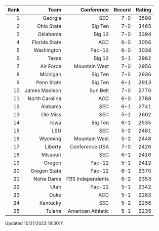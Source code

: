 | Rank  | Team                 | Conference           | Record   | Rating |
| ---:  | ---:                 | ---:                 | ---:     | ---:   |
| 1     | Georgia              | SEC                  | 7-0      | 3598   |
| 2     | Ohio State           | Big Ten              | 7-0      | 3465   |
| 3     | Oklahoma             | Big 12               | 7-0      | 3394   |
| 4     | Florida State        | ACC                  | 6-0      | 3056   |
| 5     | Washington           | Pac-12               | 6-0      | 3038   |
| 6     | Texas                | Big 12               | 5-1      | 2982   |
| 7     | Air Force            | Mountain West        | 7-0      | 2956   |
| 8     | Michigan             | Big Ten              | 7-0      | 2936   |
| 9     | Penn State           | Big Ten              | 6-1      | 2913   |
| 10    | James Madison        | Sun Belt             | 7-0      | 2770   |
| 11    | North Carolina       | ACC                  | 6-0      | 2768   |
| 12    | Alabama              | SEC                  | 6-1      | 2741   |
| 13    | Ole Miss             | SEC                  | 5-1      | 2602   |
| 14    | Iowa                 | Big Ten              | 6-1      | 2535   |
| 15    | LSU                  | SEC                  | 5-2      | 2481   |
| 16    | Wyoming              | Mountain West        | 5-2      | 2448   |
| 17    | Liberty              | Conference USA       | 7-0      | 2426   |
| 18    | Missouri             | SEC                  | 6-1      | 2416   |
| 19    | Oregon               | Pac-12               | 5-1      | 2412   |
| 20    | Oregon State         | Pac-12               | 6-1      | 2370   |
| 21    | Notre Dame           | FBS Independents     | 6-2      | 2353   |
| 22    | Utah                 | Pac-12               | 5-1      | 2342   |
| 23    | Duke                 | ACC                  | 5-1      | 2283   |
| 24    | Kentucky             | SEC                  | 5-2      | 2256   |
| 25    | Tulane               | American Athletic    | 5-1      | 2235   |

Updated 10/21/2023 18:30:11
